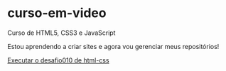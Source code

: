 # curso-em-video
 Curso de HTML5, CSS3 e JavaScript

Estou aprendendo a criar sites e agora vou gerenciar meus repositórios!

<a href="https://ygor-vs-code.github.io/curso-em-video/html-css/desafios/desafio010/android.html"> Executar o desafio010 de html-css